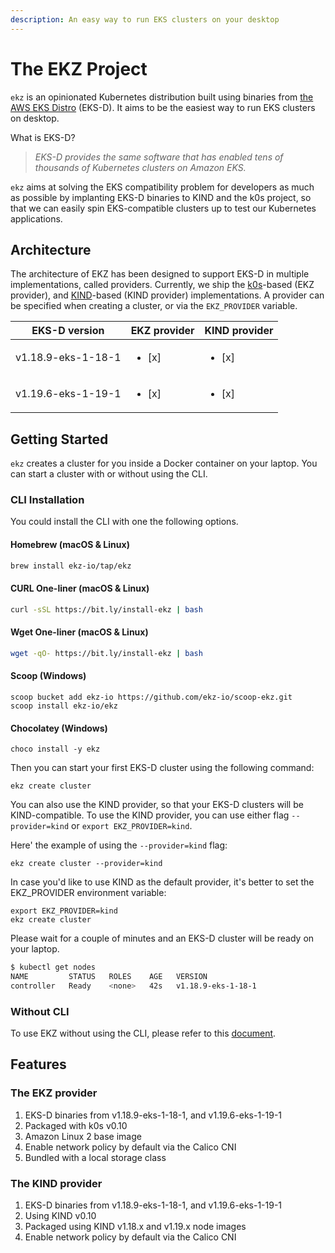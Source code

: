 ```yaml
---
description: An easy way to run EKS clusters on your desktop
---
```


# The EKZ Project

`ekz` is an opinionated Kubernetes distribution built using binaries from [the AWS EKS Distro](https://distro.eks.amazonaws.com/) \(EKS-D\). It aims to be the easiest way to run EKS clusters on desktop.

What is EKS-D?

> _EKS-D provides the same software that has enabled tens of thousands of Kubernetes clusters on Amazon EKS._

`ekz` aims at solving the EKS compatibility problem for developers as much as possible by implanting EKS-D binaries to KIND and the k0s project, so that we can easily spin EKS-compatible clusters up to test our Kubernetes applications.

## Architecture

The architecture of EKZ has been designed to support EKS-D in multiple implementations, called providers. Currently, we ship the [k0s](https://github.com/k0sproject/k0s)-based \(EKZ provider\), and [KIND](https://github.com/kubernetes-sigs/kind/)-based \(KIND provider\) implementations. A provider can be specified when creating a cluster, or via the `EKZ_PROVIDER` variable.

| EKS-D version       | EKZ provider  | KIND provider|
| ------------------- | ------------- | -----------  |
| v1.18.9-eks-1-18-1  | <ul><li>[x]</li></ul>  | <ul><li>[x]</li></ul> |
| v1.19.6-eks-1-19-1  | <ul><li>[x]</li></ul>  | <ul><li>[x]</li></ul> |

## Getting Started

`ekz` creates a cluster for you inside a Docker container on your laptop. You can start a cluster with or without using the CLI.

### CLI Installation

You could install the CLI with one the following options.

#### Homebrew \(macOS & Linux\)

```bash
brew install ekz-io/tap/ekz
```

#### CURL One-liner \(macOS & Linux\)

```bash
curl -sSL https://bit.ly/install-ekz | bash
```

#### Wget One-liner \(macOS & Linux\)

```bash
wget -qO- https://bit.ly/install-ekz | bash
```

#### Scoop \(Windows\)

```text
scoop bucket add ekz-io https://github.com/ekz-io/scoop-ekz.git
scoop install ekz-io/ekz
```

#### Chocolatey \(Windows\)

```text
choco install -y ekz
```

Then you can start your first EKS-D cluster using the following command:

```text
ekz create cluster
```

You can also use the KIND provider, so that your EKS-D clusters will be KIND-compatible. To use the KIND provider, you can use either flag `--provider=kind` or `export EKZ_PROVIDER=kind`.

Here' the example of using the `--provider=kind` flag:

```text
ekz create cluster --provider=kind
```

In case you'd like to use KIND as the default provider, it's better to set the EKZ\_PROVIDER environment variable:

```text
export EKZ_PROVIDER=kind
ekz create cluster
```

Please wait for a couple of minutes and an EKS-D cluster will be ready on your laptop.

```bash
$ kubectl get nodes
NAME         STATUS   ROLES    AGE   VERSION
controller   Ready    <none>   42s   v1.18.9-eks-1-18-1
```

### Without CLI

To use EKZ without using the CLI, please refer to this [document](without_cli.md).

## Features

### The EKZ provider

1. EKS-D binaries from v1.18.9-eks-1-18-1, and v1.19.6-eks-1-19-1
2. Packaged with k0s v0.10
3. Amazon Linux 2 base image
4. Enable network policy by default via the Calico CNI
5. Bundled with a local storage class

### The KIND provider

1. EKS-D binaries from v1.18.9-eks-1-18-1, and v1.19.6-eks-1-19-1 
2. Using KIND v0.10
3. Packaged using KIND v1.18.x and v1.19.x node images
4. Enable network policy by default via the Calico CNI


